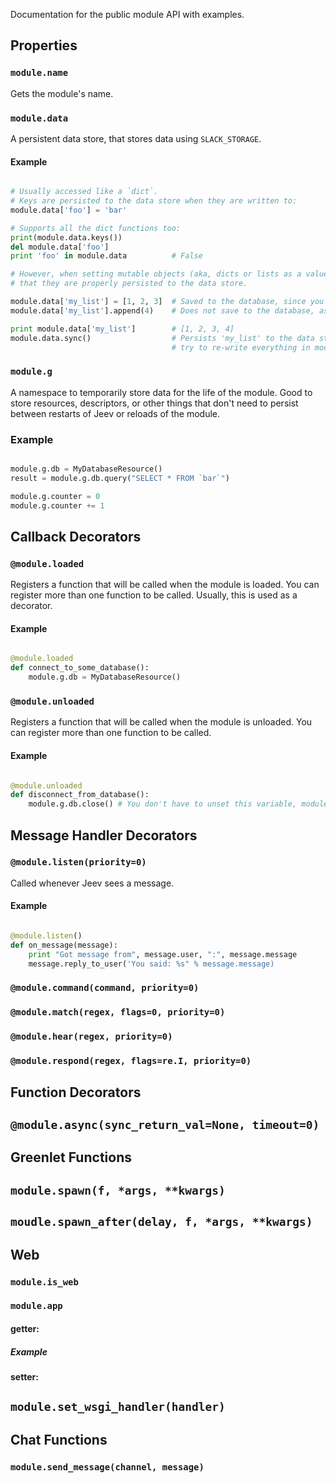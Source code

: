Documentation for the public module API with examples.

## Properties
### `module.name`
Gets the module's name.

### `module.data`
A persistent data store, that stores data using `SLACK_STORAGE`.

#### Example
```python

# Usually accessed like a `dict`. 
# Keys are persisted to the data store when they are written to:
module.data['foo'] = 'bar'

# Supports all the dict functions too:
print(module.data.keys())
del module.data['foo']
print 'foo' in module.data          # False

# However, when setting mutable objects (aka, dicts or lists as a value) special care has to be taken to make sure
# that they are properly persisted to the data store.

module.data['my_list'] = [1, 2, 3]  # Saved to the database, since you are writing to a value.
module.data['my_list'].append(4)    # Does not save to the database, as my_list is accessed but not set.

print module.data['my_list']        # [1, 2, 3, 4]
module.data.sync()                  # Persists 'my_list' to the data store (note that this function is smart, and won't
                                    # try to re-write everything in modules.data)

```

### `module.g`
A namespace to temporarily store data for the life of the module. Good to store resources, descriptors, or other things
that don't need to persist between restarts of Jeev or reloads of the module.

### Example
```python

module.g.db = MyDatabaseResource()
result = module.g.db.query("SELECT * FROM `bar`")

module.g.counter = 0
module.g.counter += 1
```

## Callback Decorators
### `@module.loaded`
Registers a function that will be called when the module is loaded. You can register more than one function to be 
called. Usually, this is used as a decorator.

#### Example
```python

@module.loaded
def connect_to_some_database():
    module.g.db = MyDatabaseResource()

```

### `@module.unloaded`
Registers a function that will be called when the module is unloaded. You can register more than one function to be
called.

#### Example
```python

@module.unloaded
def disconnect_from_database():
    module.g.db.close() # You don't have to unset this variable, module.g is cleared when the module is unloaded.

```

## Message Handler Decorators

### `@module.listen(priority=0)`
Called whenever Jeev sees a message.

#### Example
```python

@module.listen()
def on_message(message):
    print "Got message from", message.user, ":", message.message
    message.reply_to_user('You said: %s" % message.message)

```

### `@module.command(command, priority=0)`
### `@module.match(regex, flags=0, priority=0)`
### `@module.hear(regex, priority=0)`
### `@module.respond(regex, flags=re.I, priority=0)`

## Function Decorators
## `@module.async(sync_return_val=None, timeout=0)`

## Greenlet Functions
## `module.spawn(f, *args, **kwargs)`
## `moudle.spawn_after(delay, f, *args, **kwargs)`

## Web

### `module.is_web`
### `module.app`
#### getter:

##### Example

#### setter:
    
## `module.set_wsgi_handler(handler)`

## Chat Functions

### `module.send_message(channel, message)`
